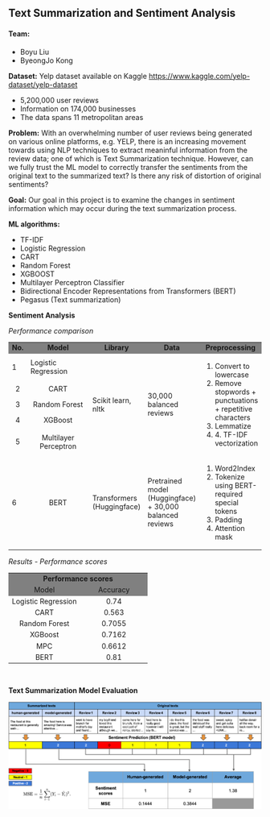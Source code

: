 ## Text Summarization and Sentiment Analysis

#### Team:
* Boyu Liu
* ByeongJo Kong

**Dataset:** Yelp dataset available on Kaggle
https://www.kaggle.com/yelp-dataset/yelp-dataset

* 5,200,000 user reviews
* Information on 174,000 businesses
* The data spans 11 metropolitan areas

**Problem:** With an overwhelming number of user reviews being generated on various online platforms, e.g. YELP, there is an increasing movement towards using NLP techniques to extract meaninful information from the review data; one of which is Text Summarization technique. However, can we fully trust the ML model to correctly transfer the sentiments from the original text to the summarized text? Is there any risk of distortion of original sentiments?

**Goal:** Our goal in this project is to examine the changes in sentiment information which may occur during the text summarization process.


**ML algorithms:**
* TF-IDF
* Logistic Regression
* CART
* Random Forest
* XGBOOST
* Multilayer Perceptron Classifier
* Bidirectional Encoder Representations from Transformers (BERT)
* Pegasus (Text summarization)


**Sentiment Analysis**

*Performance comparison*
<table>
  <tr align='center' bgcolor='grey' style="font-weight:bold">
    <td>No.</td>
    <td style="width:140px">Model</td>
    <td>Library</td>
    <td>Data</td>
    <td>Preprocessing</td>
  </tr>
  <tr>
    <td>1</td>
    <td>Logistic Regression</td>
    <td rowspan='5'>Scikit learn, nltk</td>
    <td rowspan='5'>30,000 balanced reviews</td>
    <td rowspan='5'>
    <ol>
    <li>Convert to lowercase</li>
    <li>Remove stopwords + punctuations + repetitive characters</li>
    <li>Lemmatize</li>
    <li>4. TF-IDF vectorization</li>
    </td>
  </tr>
  <tr align='center'>
    <td>2</td>
    <td>CART</td>
  </tr>
  <tr align='center'>
    <td>3</td>
    <td>Random Forest</td>
  </tr>
  <tr align='center'>
    <td>4</td>
    <td>XGBoost</td>
  </tr>
  <tr align='center'>
    <td>5</td>
    <td>Multilayer Perceptron</td>
  </tr>
  <tr>
    <td>6</td>
    <td align='center'>BERT</td>
    <td>Transformers (Huggingface)</td>
    <td>Pretrained model (Huggingface) + 30,000 balanced reviews</td>
    <td>
    <ol>
    <li>Word2Index</li>
    <li>Tokenize using BERT-required special tokens</li>
    <li>Padding</li>
    <li>Attention mask</li>
    </ol>
    </td>
  </tr>
</table>

*Results - Performance scores*
<table>
<tr align='center' bgcolor='grey' style="font-weight:bold">
    <td colspan=2>Performance scores</td>
</tr>
<tr align='center' bgcolor='grey'>
<td>Model</td>
<td style="width:120px">Accuracy</td>
</tr>
<tr align='center'>
<td>Logistic Regression</td>
<td>0.74</td>
</tr>
<tr align='center'>
<td>CART</td>
<td>0.563</td>
</tr>
<tr align='center'>
<td>Random Forest</td>
<td>0.7055</td>
</tr>
<tr align='center'>
<td>XGBoost</td>
<td>0.7162</td>
</tr>
<tr align='center'>
<td>MPC</td>
<td>0.6612</td>
</tr>
<tr align='center'>
<td>BERT</td>
<td>0.81</td>
</tr>
</table>
<br/>


**Text Summarization Model Evaluation**

<img src='img/evaluation.png' align='middle'>
